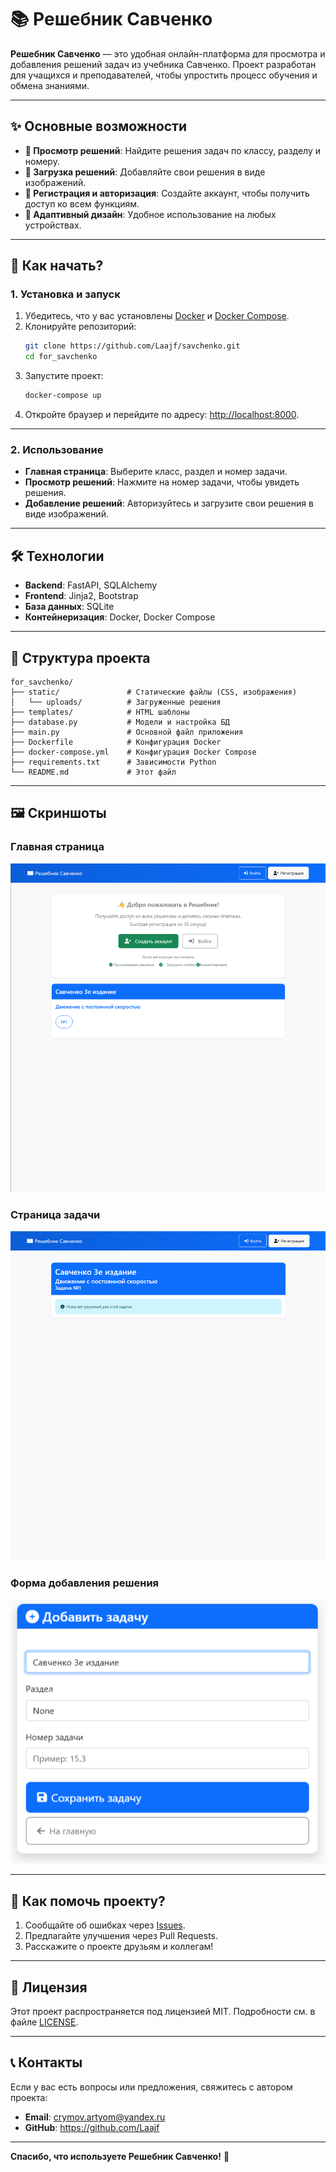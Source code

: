 ﻿# 📚 Решебник Савченко

**Решебник Савченко** — это удобная онлайн-платформа для просмотра и добавления решений задач из учебника Савченко. Проект разработан для учащихся и преподавателей, чтобы упростить процесс обучения и обмена знаниями.

---

## ✨ Основные возможности

- **📖 Просмотр решений**: Найдите решения задач по классу, разделу и номеру.
- **📸 Загрузка решений**: Добавляйте свои решения в виде изображений.
- **🔐 Регистрация и авторизация**: Создайте аккаунт, чтобы получить доступ ко всем функциям.
- **📱 Адаптивный дизайн**: Удобное использование на любых устройствах.

---

## 🚀 Как начать?

### 1. Установка и запуск

1. Убедитесь, что у вас установлены [Docker](https://www.docker.com/) и [Docker Compose](https://docs.docker.com/compose/install/).
2. Клонируйте репозиторий:
   ```bash
   git clone https://github.com/Laajf/savchenko.git
   cd for_savchenko
   ```
3. Запустите проект:
   ```bash
   docker-compose up
   ```
4. Откройте браузер и перейдите по адресу: [http://localhost:8000](http://localhost:8000).

---

### 2. Использование

- **Главная страница**: Выберите класс, раздел и номер задачи.
- **Просмотр решений**: Нажмите на номер задачи, чтобы увидеть решения.
- **Добавление решений**: Авторизуйтесь и загрузите свои решения в виде изображений.

---

## 🛠 Технологии

- **Backend**: FastAPI, SQLAlchemy
- **Frontend**: Jinja2, Bootstrap
- **База данных**: SQLite
- **Контейнеризация**: Docker, Docker Compose

---

## 📂 Структура проекта

```
for_savchenko/
├── static/               # Статические файлы (CSS, изображения)
│   └── uploads/          # Загруженные решения
├── templates/            # HTML шаблоны
├── database.py           # Модели и настройка БД
├── main.py               # Основной файл приложения
├── Dockerfile            # Конфигурация Docker
├── docker-compose.yml    # Конфигурация Docker Compose
├── requirements.txt      # Зависимости Python
└── README.md             # Этот файл
```

---

## 🖼️ Скриншоты

### Главная страница
![Главная страница](for_readme/main_page.png)

### Страница задачи
![Страница задачи](for_readme/problem_page.png)

### Форма добавления решения
![Форма добавления решения](for_readme/img.png)

---

## 🤝 Как помочь проекту?

1. Сообщайте об ошибках через [Issues](https://github.com/ваш-репозиторий/for_savchenko/issues).
2. Предлагайте улучшения через Pull Requests.
3. Расскажите о проекте друзьям и коллегам!

---

## 📜 Лицензия

Этот проект распространяется под лицензией MIT. Подробности см. в файле [LICENSE](LICENSE).

---

## 📞 Контакты

Если у вас есть вопросы или предложения, свяжитесь с автором проекта:

- **Email**: crymov.artyom@yandex.ru
- **GitHub**: https://github.com/Laajf

---

**Спасибо, что используете Решебник Савченко!** 🎉
